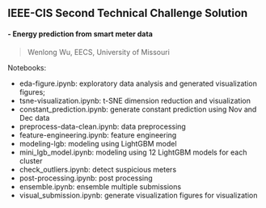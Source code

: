 ## IEEE-CIS Second Technical Challenge Solution

#### - Energy prediction from smart meter data

> Wenlong Wu, EECS, University of Missouri

Notebooks:

- eda-figure.ipynb: exploratory data analysis and generated visualization figures;
- tsne-visualization.ipynb: t-SNE dimension reduction and visualization
- constant_prediction.ipynb: generate constant prediction using Nov and Dec data
- preprocess-data-clean.ipynb: data preprocessing
- feature-engineering.ipynb: feature engineering
- modeling-lgb: modeling using LightGBM model
- mini_lgb_model.ipynb: modeling using 12 LightGBM models for each cluster
- check_outliers.ipynb: detect suspicious meters
- post-processing.ipynb: post processing
- ensemble.ipynb: ensemble multiple submissions
- visual_submission.ipynb: generate visualization figures for visualization